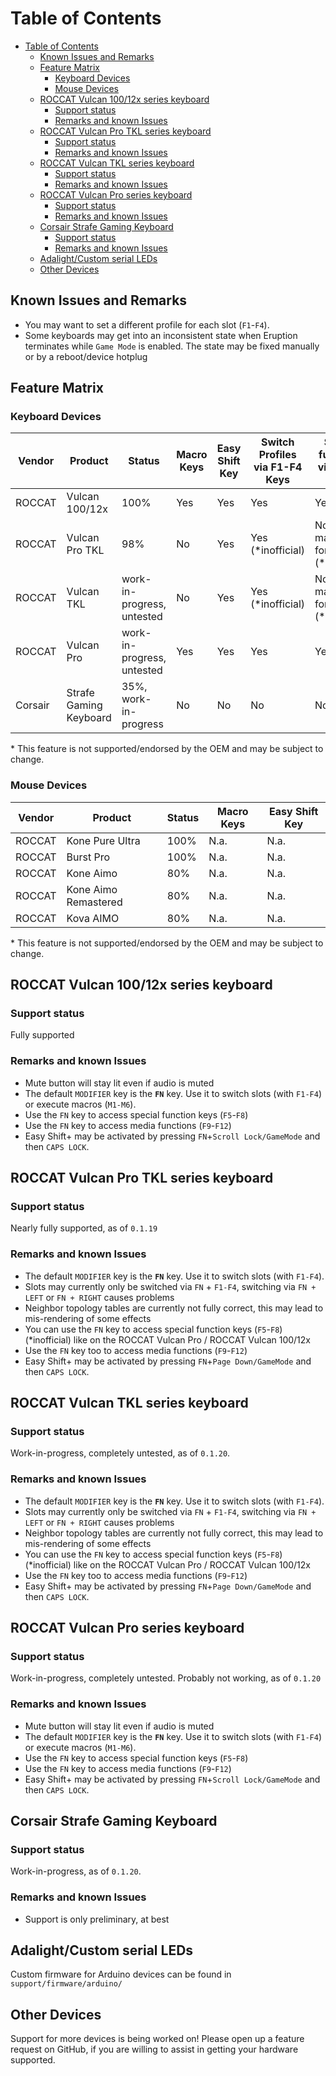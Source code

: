 # Table of Contents

- [Table of Contents](#table-of-contents)
  - [Known Issues and Remarks](#known-issues-and-remarks)
  - [Feature Matrix](#feature-matrix)
    - [Keyboard Devices](#keyboard-devices)
    - [Mouse Devices](#mouse-devices)
  - [ROCCAT Vulcan 100/12x series keyboard](#roccat-vulcan-10012x-series-keyboard)
    - [Support status](#support-status)
    - [Remarks and known Issues](#remarks-and-known-issues)
  - [ROCCAT Vulcan Pro TKL series keyboard](#roccat-vulcan-pro-tkl-series-keyboard)
    - [Support status](#support-status-1)
    - [Remarks and known Issues](#remarks-and-known-issues-1)
  - [ROCCAT Vulcan TKL series keyboard](#roccat-vulcan-tkl-series-keyboard)
    - [Support status](#support-status-2)
    - [Remarks and known Issues](#remarks-and-known-issues-2)
  - [ROCCAT Vulcan Pro series keyboard](#roccat-vulcan-pro-series-keyboard)
    - [Support status](#support-status-3)
    - [Remarks and known Issues](#remarks-and-known-issues-3)
  - [Corsair Strafe Gaming Keyboard](#corsair-strafe-gaming-keyboard)
    - [Support status](#support-status-4)
    - [Remarks and known Issues](#remarks-and-known-issues-4)
  - [Adalight/Custom serial LEDs](#adalightcustom-serial-leds)
  - [Other Devices](#other-devices)

## Known Issues and Remarks

- You may want to set a different profile for each slot (`F1`-`F4`).
- Some keyboards may get into an inconsistent state when Eruption terminates while `Game Mode` is enabled. The state may be fixed manually or by a reboot/device hotplug

## Feature Matrix

### Keyboard Devices

| Vendor  | Product                | Status                     | Macro Keys | Easy Shift Key | Switch Profiles via F1-F4 Keys | Special functions via F5-F8 Keys    | Media keys F9-F12 |
| ------- | ---------------------- | -------------------------- | ---------- | -------------- | ------------------------------ | ----------------------------------- | ----------------- |
| ROCCAT  | Vulcan 100/12x         | 100%                       | Yes        | Yes            | Yes                            | Yes                                 | Yes               |
| ROCCAT  | Vulcan Pro TKL         | 98%                        | No         | Yes            | Yes (*inofficial)              | No, but may be forced (*inofficial) | Yes               |
| ROCCAT  | Vulcan TKL             | work-in-progress, untested | No         | Yes            | Yes (*inofficial)              | No, but may be forced (*inofficial) | Yes               |
| ROCCAT  | Vulcan Pro             | work-in-progress, untested | Yes        | Yes            | Yes                            | Yes                                 | Yes               |
| Corsair | Strafe Gaming Keyboard | 35%, work-in-progress      | No         | No             | No                             | No                                  | No                |

\* This feature is not supported/endorsed by the OEM and may be subject to change.

### Mouse Devices

| Vendor | Product              | Status | Macro Keys | Easy Shift Key |
| ------ | -------------------- | ------ | ---------- | -------------- |
| ROCCAT | Kone Pure Ultra      | 100%   | N.a.       | N.a.           |
| ROCCAT | Burst Pro            | 100%   | N.a.       | N.a.           |
| ROCCAT | Kone Aimo            | 80%    | N.a.       | N.a.           |
| ROCCAT | Kone Aimo Remastered | 80%    | N.a.       | N.a.           |
| ROCCAT | Kova AIMO            | 80%    | N.a.       | N.a.           |

\* This feature is not supported/endorsed by the OEM and may be subject to change.

## ROCCAT Vulcan 100/12x series keyboard

### Support status

Fully supported

### Remarks and known Issues

- Mute button will stay lit even if audio is muted
- The default `MODIFIER` key is the **`FN`** key. Use it to switch slots (with `F1-F4`) or execute macros (`M1-M6`).
- Use the `FN` key to access special function keys (`F5`-`F8`)
- Use the `FN` key to access media functions (`F9`-`F12`)
- Easy Shift+ may be activated by pressing `FN`+`Scroll Lock/GameMode` and then `CAPS LOCK`.

## ROCCAT Vulcan Pro TKL series keyboard

### Support status

Nearly fully supported, as of `0.1.19`

### Remarks and known Issues

- The default `MODIFIER` key is the **`FN`** key. Use it to switch slots (with `F1-F4`).
- Slots may currently only be switched via `FN` + `F1-F4`, switching via `FN + LEFT` or `FN + RIGHT` causes problems
- Neighbor topology tables are currently not fully correct, this may lead to mis-rendering of some effects
- You can use the `FN` key to access special function keys (`F5`-`F8`) (*inofficial) like on the ROCCAT Vulcan Pro / ROCCAT Vulcan 100/12x
- Use the `FN` key too to access media functions (`F9`-`F12`)
- Easy Shift+ may be activated by pressing `FN`+`Page Down/GameMode` and then `CAPS LOCK`.

## ROCCAT Vulcan TKL series keyboard

### Support status

Work-in-progress, completely untested, as of `0.1.20`.

### Remarks and known Issues

- The default `MODIFIER` key is the **`FN`** key. Use it to switch slots (with `F1-F4`).
- Slots may currently only be switched via `FN` + `F1-F4`, switching via `FN + LEFT` or `FN + RIGHT` causes problems
- Neighbor topology tables are currently not fully correct, this may lead to mis-rendering of some effects
- You can use the `FN` key to access special function keys (`F5`-`F8`) (*inofficial) like on the ROCCAT Vulcan Pro / ROCCAT Vulcan 100/12x
- Use the `FN` key too to access media functions (`F9`-`F12`)
- Easy Shift+ may be activated by pressing `FN`+`Page Down/GameMode` and then `CAPS LOCK`.

## ROCCAT Vulcan Pro series keyboard

### Support status

Work-in-progress, completely untested. Probably not working, as of `0.1.20`

### Remarks and known Issues

- Mute button will stay lit even if audio is muted
- The default `MODIFIER` key is the **`FN`** key. Use it to switch slots (with `F1-F4`) or execute macros (`M1-M6`).
- Use the `FN` key to access special function keys (`F5`-`F8`)
- Use the `FN` key to access media functions (`F9`-`F12`)
- Easy Shift+ may be activated by pressing `FN`+`Scroll Lock/GameMode` and then `CAPS LOCK`.

## Corsair Strafe Gaming Keyboard

### Support status

Work-in-progress, as of `0.1.20`.

### Remarks and known Issues

- Support is only preliminary, at best


## Adalight/Custom serial LEDs

Custom firmware for Arduino devices can be found in `support/firmware/arduino/`

## Other Devices

Support for more devices is being worked on! Please open up a feature request on GitHub, if you are willing to assist in getting your hardware supported.
